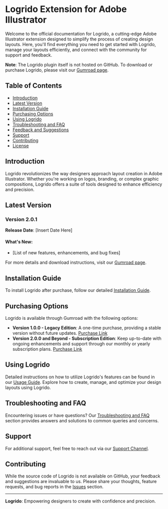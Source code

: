 # Logrido Extension for Adobe Illustrator

Welcome to the official documentation for Logrido, a cutting-edge Adobe Illustrator extension designed to simplify the process of creating design layouts. Here, you'll find everything you need to get started with Logrido, manage your layouts efficiently, and connect with the community for support and feedback.

**Note**: The Logrido plugin itself is not hosted on GitHub. To download or purchase Logrido, please visit our <a href="https://valuphic.gumroad.com/" target="_blank">Gumroad page</a>.

## Table of Contents
- [Introduction](#introduction)
- [Latest Version](#latest-version)
- [Installation Guide](#installation-guide)
- [Purchasing Options](#purchasing-options)
- [Using Logrido](#using-logrido)
- [Troubleshooting and FAQ](#troubleshooting-and-faq)
- [Feedback and Suggestions](#feedback-and-suggestions)
- [Support](#support)
- [Contributing](#contributing)
- [License](#license)


## Introduction
Logrido revolutionizes the way designers approach layout creation in Adobe Illustrator. Whether you're working on logos, branding, or complex graphic compositions, Logrido offers a suite of tools designed to enhance efficiency and precision.

## Latest Version

### Version 2.0.1
**Release Date**: [Insert Date Here]
#### What's New:
- [List of new features, enhancements, and bug fixes]

For more details and download instructions, visit our [Gumroad page](#link-to-gumroad-page).

## Installation Guide
To install Logrido after purchase, follow our detailed [Installation Guide](#link-to-installation-guide). 

## Purchasing Options
Logrido is available through Gumroad with the following options:
- **Version 1.0.0 - Legacy Edition**: A one-time purchase, providing a stable version without future updates. [Purchase Link](#)
- **Version 2.0.0 and Beyond - Subscription Edition**: Keep up-to-date with ongoing enhancements and support through our monthly or yearly subscription plans. [Purchase Link](#)

## Using Logrido
Detailed instructions on how to utilize Logrido's features can be found in our [Usage Guide](#link-to-usage-guide). Explore how to create, manage, and optimize your design layouts using Logrido.

## Troubleshooting and FAQ
Encountering issues or have questions? Our [Troubleshooting and FAQ](#link-to-faq) section provides answers and solutions to common queries and concerns.

## Support
For additional support, feel free to reach out via our [Support Channel](#link-to-support-channel).

## Contributing
While the source code of Logrido is not available on GitHub, your feedback and suggestions are invaluable to us. Please share your thoughts, feature requests, and bug reports in the [Issues](#link-to-github-issues) section.

---

**Logrido**: Empowering designers to create with confidence and precision.
